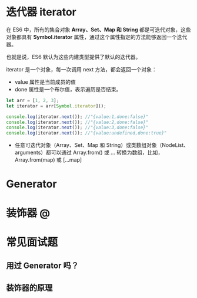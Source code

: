 


# 迭代器 iterator
在 ES6 中，所有的集合对象 **Array、Set、Map 和 String** 都是可迭代对象，这些对象都具有 **Symbol.iterator** 属性，通过这个属性指定的方法能够返回一个迭代器。

也就是说，ES6 默认为这些内建类型提供了默认的迭代器。

iterator 是一个对象，每一次调用 next 方法，都会返回一个对象：
- value 属性是当前成员的值
- done 属性是一个布尔值，表示遍历是否结束。
```js
let arr = [1, 2, 3];
let iterator = arr[Symbol.iterator]();

console.log(iterator.next()); //"{value:1,done:false}"
console.log(iterator.next()); //"{value:2,done:false}"
console.log(iterator.next()); //"{value:3,done:false}"
console.log(iterator.next()); //"{value:undefined,done:true}"
```

- 任意可迭代对象（Array、Set、Map 和 String）或类数组对象（NodeList、arguments）都可以通过 Array.from() 或 ... 转换为数组，比如，Array.from(map) 或 [...map]




# Generator


# 装饰器 @



# 常见面试题
## 用过 Generator 吗？
## 装饰器的原理



